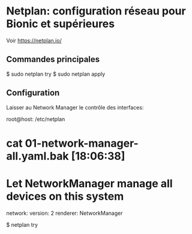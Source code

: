 # Netplan: configuration réseau pour Bionic et supérieures

Voir https://netplan.io/

## Commandes principales

  $ sudo netplan try
  $ sudo netplan apply

## Configuration

Laisser au Network Manager le contrôle des interfaces:

  root@host: /etc/netplan
  # cat 01-network-manager-all.yaml.bak                                                                                                                                                                                                                               [18:06:38]
  # Let NetworkManager manage all devices on this system
  network:
    version: 2
    renderer: NetworkManager

  $ netplan try
  
  
